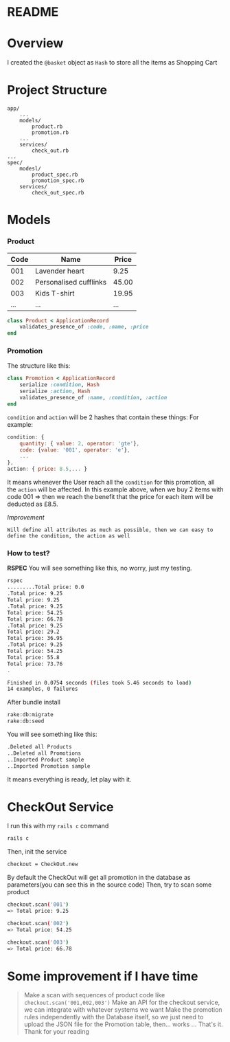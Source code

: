 # README

# Overview
I created the `@basket` object as `Hash` to store all the items as Shopping Cart

# Project Structure
```
app/
    ...
    models/
        product.rb
        promotion.rb
    ...
    services/
        check_out.rb
...
spec/
    modesl/
        product_spec.rb
        promotion_spec.rb
    services/
        check_out_spec.rb
```

# Models

### Product

| Code | Name | Price |
| ------ | --------- |------|
| 001 | Lavender heart| 9.25|
| 002 | Personalised cufflinks| 45.00|
| 003 | Kids T-shirt |19.95|
| ... | ...|...|

```ruby
class Product < ApplicationRecord
    validates_presence_of :code, :name, :price
end
```

### Promotion
The structure like this:
```ruby
class Promotion < ApplicationRecord
	serialize :condition, Hash
	serialize :action, Hash
	validates_presence_of :name, :condition, :action
end
```
`condition` and `action` will be 2 hashes that contain these things:
For example:
```javascript
condition: { 
    quantity: { value: 2, operator: 'gte'}, 
	code: {value: '001', operator: 'e'},
	...
}, 
action: { price: 8.5,... }
```

It means whenever the User reach all the `condition` for this promotion, all the `action` will be affected.
In this example above, when we buy 2 items with code 001 => then we reach the benefit that the price for each item will be deducted as £8.5.

*Improvement*
```
Will define all attributes as much as possible, then we can easy to define the condition, the action as well
```
### How to test?

**RSPEC**
You will see something like this, no worry, just my testing.
```sh
rspec
.........Total price: 0.0
.Total price: 9.25
Total price: 9.25
.Total price: 9.25
Total price: 54.25
Total price: 66.78
.Total price: 9.25
Total price: 29.2
Total price: 36.95
.Total price: 9.25
Total price: 54.25
Total price: 55.8
Total price: 73.76
.

Finished in 0.0754 seconds (files took 5.46 seconds to load)
14 examples, 0 failures
```
After bundle install
```sh
rake:db:migrate
rake:db:seed
```
You will see something like this:
```sh
.Deleted all Products
..Deleted all Promotions
..Imported Product sample
..Imported Promotion sample
```
It means everything is ready, let play with it.

# CheckOut Service
I run this with my `rails c` command
```sh
rails c
```
Then, init the service
```sh
checkout = CheckOut.new
```
By default the CheckOut will get all promotion in the database as parameters(you can see this in the source code)
Then, try to scan some product
```sh
checkout.scan('001')
=> Total price: 9.25
```
```sh
checkout.scan('002')
=> Total price: 54.25
```
```sh
checkout.scan('003')
=> Total price: 66.78
```

# Some improvement    if I have time
> Make a scan with sequences of product code like `checkout.scan('001,002,003')`
> Make an API for the checkout service, we can integrate with whatever systems we want
> Make the promotion rules independently with the Database itself, so we just need to upload the JSON file for the Promotion table, then... works
...
That's it.
Thank for your reading



